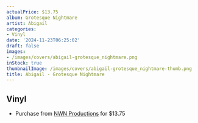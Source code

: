 ```yaml
---
actualPrice: $13.75
album: Grotesque Nightmare
artist: Abigail
categories:
- Vinyl
date: '2024-11-23T06:25:02'
draft: false
images:
- /images/covers/abigail-grotesque_nightmare.png
inStock: true
thumbnailImage: /images/covers/abigail-grotesque_nightmare-thumb.png
title: Abigail - Grotesque Nightmare
---
```


## Vinyl
* Purchase from [NWN Productions](http://shop.nwnprod.com/index.php?route=product/product&path=75&product_id=44940&sort=pd.name&order=ASC) for $13.75
